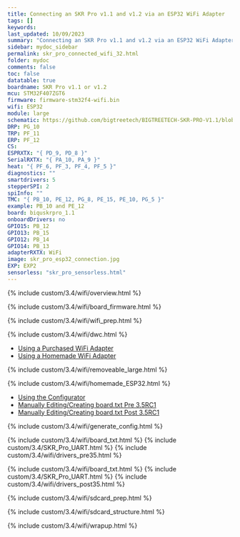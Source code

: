 ```yaml
---
title: Connecting an SKR Pro v1.1 and v1.2 via an ESP32 WiFi Adapter
tags: []
keywords: 
last_updated: 10/09/2023
summary: "Connecting an SKR Pro v1.1 and v1.2 via an ESP32 WiFi Adapter"
sidebar: mydoc_sidebar
permalink: skr_pro_connected_wifi_32.html
folder: mydoc
comments: false
toc: false
datatable: true
boardname: SKR Pro v1.1 or v1.2
mcu: STM32F407ZGT6
firmware: firmware-stm32f4-wifi.bin
wifi: ESP32
module: large
schematic: https://github.com/bigtreetech/BIGTREETECH-SKR-PRO-V1.1/blob/master/manual/SKR-PRO-V1.1-Pin.pdf
DRP: PG_10
TRP: PF_11
ERP: PF_12
CS:
ESPRXTX: "{ PD_9, PD_8 }"
SerialRXTX: "{ PA_10, PA_9 }"
heat: "{ PF_6, PF_3, PF_4, PF_5 }"
diagnostics: ""
smartdrivers: 5
stepperSPI: 2
spiInfo: ""
TMC: "{ PB_10, PE_12, PG_8, PE_15, PE_10, PG_5 }"
example: PB_10 and PE_12
board: biquskrpro_1.1
onboardDrivers: no
GPIO15: PB_12
GPIO13: PB_15
GPIO12: PB_14
GPIO14: PB_13
adapterRXTX: WiFi
image: skr_pro_esp32_connection.jpg
EXP: EXP2
sensorless: "skr_pro_sensorless.html"
---
```


{% include custom/3.4/wifi/overview.html %}

{% include custom/3.4/wifi/board_firmware.html %}

{% include custom/3.4/wifi/wifi_prep.html %}

{% include custom/3.4/wifi/dwc.html %}

<ul id="profileTabs" class="nav nav-tabs">
    <li class="active"><a class="noCrossRef" href="#purchased" data-toggle="tab">Using a Purchased WiFi Adapter</a></li>
    <li><a class="noCrossRef" href="#homemade" data-toggle="tab">Using a Homemade WiFi Adapter</a></li>
</ul>
  <div class="tab-content">
<div role="tabpanel" class="tab-pane active" id="purchased" markdown="1">

{% include custom/3.4/wifi/removeable_large.html %}

</div>

<div role="tabpanel" class="tab-pane" id="homemade" markdown="1">

{% include custom/3.4/wifi/homemade_ESP32.html %}

</div>

</div>

<ul id="profileTabs" class="nav nav-tabs">
    <li class="active"><a class="noCrossRef" href="#generate" data-toggle="tab">Using the Configurator</a></li>
    <li><a class="noCrossRef" href="#manualpre35" data-toggle="tab">Manually Editing/Creating board.txt Pre 3.5RC1</a></li>
    <li><a class="noCrossRef" href="#manualpost35" data-toggle="tab">Manually Editing/Creating board.txt Post 3.5RC1</a></li>
</ul>
  <div class="tab-content">
<div role="tabpanel" class="tab-pane active" id="generate" markdown="1">

{% include custom/3.4/wifi/generate_config.html %}

</div>

<div role="tabpanel" class="tab-pane" id="manualpre35" markdown="1">

{% include custom/3.4/wifi/board_txt.html %}
{% include custom/3.4/SKR_Pro_UART.html %}
{% include custom/3.4/wifi/drivers_pre35.html %}

</div>

<div role="tabpanel" class="tab-pane" id="manualpost35" markdown="1">

{% include custom/3.4/wifi/board_txt.html %}
{% include custom/3.4/SKR_Pro_UART.html %}
{% include custom/3.4/wifi/drivers_post35.html %}

</div>

</div>

{% include custom/3.4/wifi/sdcard_prep.html %}

{% include custom/3.4/wifi/sdcard_structure.html %}

{% include custom/3.4/wifi/wrapup.html %}
